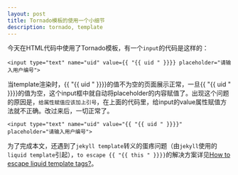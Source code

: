 ```yaml
---
layout: post
title: Tornado模板的使用一个小细节
description: tornado, template
---
```

今天在HTML代码中使用了Tornado模板，有一个`input`的代码是这样的：

    <input type="text" name="uid" value={{ "{{ uid " }}}} placeholder="请输入用户编号">

当template渲染时，{{ "{{ uid " }}}}的值不为空的页面展示正常，一旦{{ "{{ uid " }}}}的值为空，这个input框中就自动将placeholder的内容赋值了。出现这个问题的原因是，`给属性赋值应该加上引号`，在上面的代码里，给input的value属性赋值方法就不正确。改过来后，一切正常了。

    <input type="text" name="uid" value="{{ "{{ uid " }}}}" placeholder="请输入用户编号">

为了完成本文，还遇到了`jekyll template`转义的蛋疼问题（由`jekyll`使用的`liquid template`引起），`to escape {{ "{{ this " }}}}`的解决方案详见[How to escape liquid template tags?](http://stackoverflow.com/questions/3426182/how-to-escape-liquid-template-tags)。

